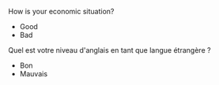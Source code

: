 How is your economic situation?
- Good
- Bad

Quel est votre niveau d'anglais en tant que langue étrangère ?
- Bon
- Mauvais
